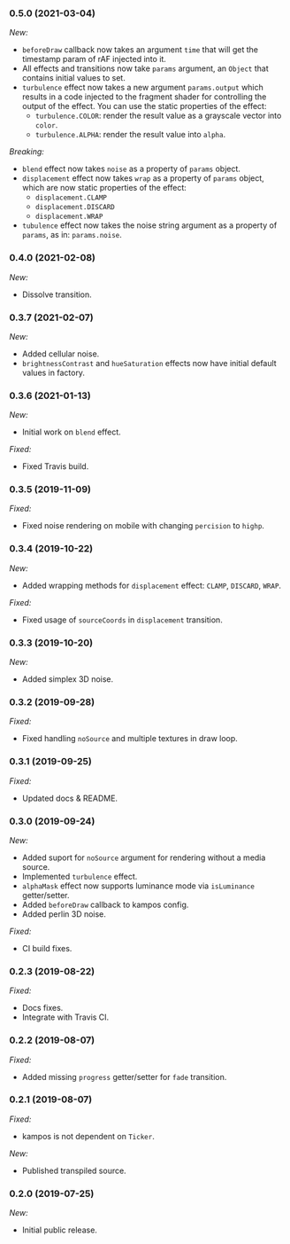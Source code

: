 ### 0.5.0 (2021-03-04)

*New:*

- `beforeDraw` callback now takes an argument `time` that will get the timestamp param of rAF injected into it.
- All effects and transitions now take `params` argument, an `Object` that contains initial values to set.
- `turbulence` effect now takes a new argument `params.output` which results in a code injected to the fragment shader for controlling the output of the effect. You can use the static properties of the effect:
  - `turbulence.COLOR`: render the result value as a grayscale vector into `color`.
  - `turbulence.ALPHA`: render the result value into `alpha`.

*Breaking:*

- `blend` effect now takes `noise`  as a property of `params` object.
- `displacement` effect now takes `wrap`  as a property of `params` object, which are now static properties of the effect:
  - `displacement.CLAMP`
  - `displacement.DISCARD`
  - `displacement.WRAP`
- `tubulence` effect now takes the noise string argument as a property of `params`, as in: `params.noise`.

### 0.4.0 (2021-02-08)

*New:*

- Dissolve transition.

### 0.3.7 (2021-02-07)

*New:*

- Added cellular noise.
- `brightnessContrast` and `hueSaturation` effects now have initial default values in factory.

### 0.3.6 (2021-01-13)

*New:*

- Initial work on `blend` effect.

*Fixed:*

- Fixed Travis build.

### 0.3.5 (2019-11-09)

*Fixed:*

- Fixed noise rendering on mobile with changing `percision` to `highp`.

### 0.3.4 (2019-10-22)

*New:*

- Added wrapping methods for `displacement` effect: `CLAMP`, `DISCARD`, `WRAP`.

*Fixed:*

- Fixed usage of `sourceCoords` in `displacement` transition.

### 0.3.3 (2019-10-20)

*New:*

- Added simplex 3D noise.

### 0.3.2 (2019-09-28)

*Fixed:*

- Fixed handling `noSource` and multiple textures in draw loop.

### 0.3.1 (2019-09-25)

*Fixed:*

- Updated docs & README.

### 0.3.0 (2019-09-24)

*New:*

- Added suport for `noSource` argument for rendering without a media source.
- Implemented `turbulence` effect.
- `alphaMask` effect now supports luminance mode via `isLuminance` getter/setter.
- Added `beforeDraw` callback to kampos config.
- Added perlin 3D noise.

*Fixed:*

- CI build fixes.

### 0.2.3 (2019-08-22)

*Fixed:*

- Docs fixes.
- Integrate with Travis CI.

### 0.2.2 (2019-08-07)

*Fixed:*

- Added missing `progress` getter/setter for `fade` transition.

### 0.2.1 (2019-08-07)

*Fixed:*

- kampos is not dependent on `Ticker`.

*New:*

- Published transpiled source.

### 0.2.0 (2019-07-25)

*New:*

- Initial public release.
